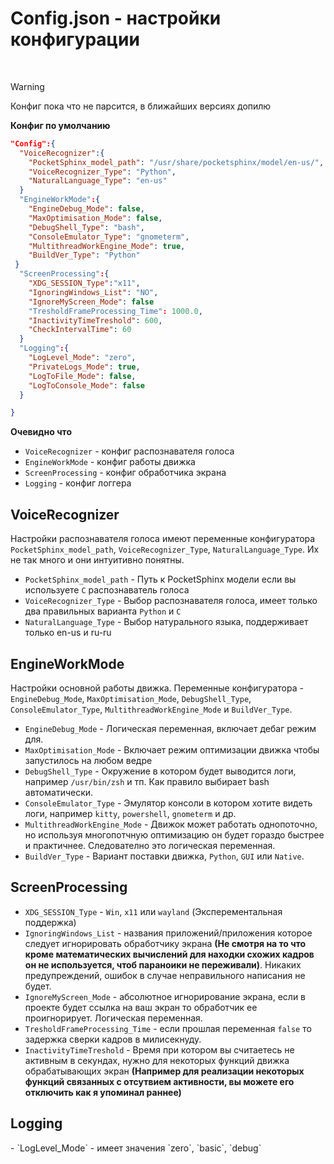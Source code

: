 <h1>Config.json - настройки конфигурации</h1> <br>

>[!WARNING]
>Конфиг пока что не парсится, в ближайших версиях допилю



**Конфиг по умолчанию**
```json
"Config":{
  "VoiceRecognizer":{
    "PocketSphinx_model_path": "/usr/share/pocketsphinx/model/en-us/",
    "VoiceRecognizer_Type": "Python",
    "NaturalLanguage_Type": "en-us"
  }
  "EngineWorkMode":{
    "EngineDebug_Mode": false,
    "MaxOptimisation_Mode": false,
    "DebugShell_Type": "bash",
    "ConsoleEmulator_Type": "gnometerm",
    "MultithreadWorkEngine_Mode": true,
    "BuildVer_Type": "Python"   
 }
  "ScreenProcessing":{
    "XDG_SESSION_Type":"x11",
    "IgnoringWindows_List": "NO",
    "IgnoreMyScreen_Mode": false
    "TresholdFrameProcessing_Time": 1000.0,
    "InactivityTimeTreshold": 600,
    "CheckIntervalTime": 60
  }
  "Logging":{
    "LogLevel_Mode": "zero",
    "PrivateLogs_Mode": true,
    "LogToFile_Mode": false,
    "LogToConsole_Mode": false
  }

}
```

**Очевидно что**
- `VoiceRecognizer` - конфиг распознавателя голоса
- `EngineWorkMode` - конфиг работы движка
- `ScreenProcessing` - конфиг обработчика экрана
- `Logging` - конфиг логгера

<h2>VoiceRecognizer</h2>

Настройки распознавателя голоса имеют переменные конфигуратора `PocketSphinx_model_path`, `VoiceRecognizer_Type`, `NaturalLanguage_Type`.
Их не так много и они интуитивно понятны.  <br>
- `PocketSphinx_model_path` - Путь к PocketSphinx модели если вы используете `C` распознаватель голоса <br>  
- `VoiceRecognizer_Type` - Выбор распознавателя голоса, имеет только два правильных варианта `Python` и `C` <br>
- `NaturalLanguage_Type` - Выбор натурального языка, поддерживает только en-us и ru-ru

<h2>EngineWorkMode</h2>

Настройки основной работы движка. Переменные конфигуратора - `EngineDebug_Mode`, `MaxOptimisation_Mode`, `DebugShell_Type`, `ConsoleEmulator_Type`, `MultithreadWorkEngine_Mode` и `BuildVer_Type`.
- `EngineDebug_Mode` - Логическая переменная, включает дебаг режим для.
- `MaxOptimisation_Mode` - Включает режим оптимизации движка чтобы запустилось на любом ведре
- `DebugShell_Type` - Окружение в котором будет выводится логи, например `/usr/bin/zsh` и тп. Как правило выбирает bash автоматически.
- `ConsoleEmulator_Type` - Эмулятор консоли в котором хотите видеть логи, например `kitty`, `powershell`, `gnometerm` и др.
- `MultithreadWorkEngine_Mode` - Движок может работать однопоточно, но используя многопотчную оптимизацию он будет гораздо быстрее и практичнее. Следователно это логическая переменная.
- `BuildVer_Type` - Вариант поставки движка, `Python`, `GUI` или `Native`.

<h2>ScreenProcessing</h2>

- `XDG_SESSION_Type` - `Win`, `x11` или `wayland` (Эксперементальная поддержка)
- `IgnoringWindows_List` - названия приложений/приложения которое следует игнорировать обработчику экрана __(Не смотря на то что кроме математических вычислений для находки схожих кадров он не используется, чтоб параноики не переживали)__. Никаких предупреждений, ошибок в случае неправильного написания не будет.
- `IgnoreMyScreen_Mode` - абсолютное игнорирование экрана, если в проекте будет ссылка на ваш экран то обработчик ее проигнорирует. Логическая переменная.
- `TresholdFrameProcessing_Time` - если прошлая переменная `false` то задержка сверки кадров в милисекнуду.
- `InactivityTimeTreshold` - Время при котором вы считаетесь не активным в секундах, нужно для некоторых функций движка обрабатывающих экран __(Например для реализации некоторых функций связанных с отсутвием активности, вы можете его отключить как я упоминал раннее)__
<h2>Logging</h2>
- `LogLevel_Mode` - имеет значения `zero`, `basic`, `debug`
